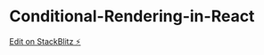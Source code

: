 # Conditional-Rendering-in-React

[Edit on StackBlitz ⚡️](https://stackblitz.com/edit/stackblitz-starters-exxqlk)